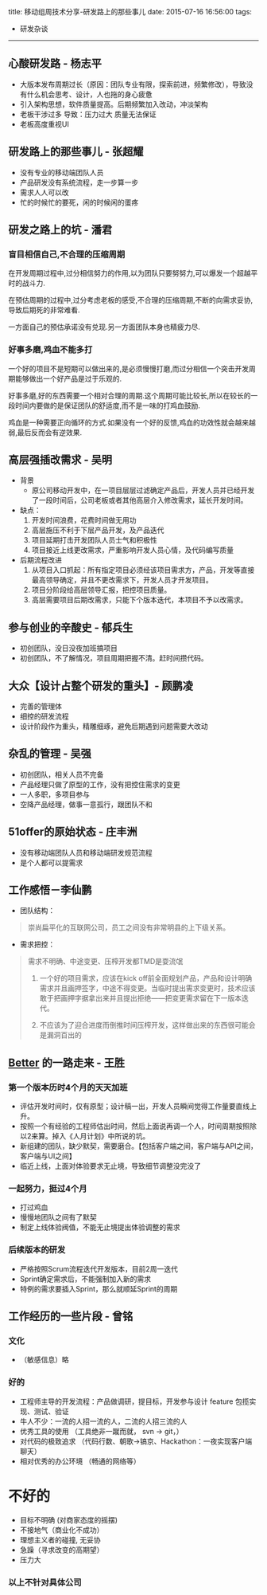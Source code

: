title: 移动组周技术分享-研发路上的那些事儿
date: 2015-07-16 16:56:00
tags:
- 研发杂谈

---

## 心酸研发路 - 杨志平

- 大版本发布周期过长（原因：团队专业有限，探索前进，频繁修改），导致没有什么机会思考、设计，人也拖的身心疲惫
- 引入架构思想，软件质量提高。后期频繁加入改动，冲淡架构
- 老板干涉过多 导致：压力过大 质量无法保证
- 老板高度重视UI

## 研发路上的那些事儿 - 张超耀

- 没有专业的移动端团队人员
- 产品研发没有系统流程，走一步算一步
- 需求人人可以改
- 忙的时候忙的要死，闲的时候闲的蛋疼

## 研发之路上的坑 - 潘君

### 盲目相信自己,不合理的压缩周期
	
在开发周期过程中,过分相信努力的作用,以为团队只要努努力,可以爆发一个超越平时的战斗力.

在预估周期的过程中,过分考虑老板的感受,不合理的压缩周期,不断的向需求妥协,导致后期死的非常难看.

一方面自己的预估承诺没有兑现.另一方面团队本身也精疲力尽.
	
### 好事多磨,鸡血不能多打
	
一个好的项目不是短期可以做出来的,是必须慢慢打磨,而过分相信一个突击开发周期能够做出一个好产品是过于乐观的.

好事多磨,好的东西需要一个相对合理的周期.这个周期可能比较长,所以在较长的一段时间内要做的是保证团队的舒适度,而不是一味的打鸡血鼓励.

鸡血是一种需要正向循环的方式.如果没有一个好的反馈,鸡血的功效性就会越来越弱,最后反而会有逆效果.

## 高层强插改需求 - 吴明

- 背景
	- 原公司移动开发中，在一项目层层过滤确定产品后，开发人员并已经开发了一段时间后，公司老板或者其他高层介入修改需求，延长开发时间。
- 缺点：
  1. 开发时间浪费，花费时间做无用功
  2. 高层施压不利于下层产品开发，及产品迭代
  3. 项目延期打击开发团队人员士气和积极性
  4. 项目接近上线更改需求，严重影响开发人员心情，及代码编写质量
- 后期流程改进
  1. 从项目入口抓起：所有指定项目必须经该项目需求方，产品，开发等直接最高领导确定，并且不更改需求下，开发人员才开发项目。
  2. 项目分阶段给高层领导汇报，把控项目质量。
  3. 高层需要项目后期改需求，只能下个版本迭代，本项目不予以改需求。

## 参与创业的辛酸史 - 郁兵生

- 初创团队，没日没夜加班搞项目
- 初创团队，不了解情况，项目周期把握不清。赶时间攒代码。

## 大众【设计占整个研发的重头】- 顾鹏凌

- 完善的管理体
- 细控的研发流程
- 设计阶段作为重头，精雕细琢，避免后期遇到问题需要大改动

## 杂乱的管理  - 吴强

- 初创团队，相关人员不完备
- 产品经理只做了原型的工作，没有把控住需求的变更
- 一人多职，多项目参与
- 空降产品经理，做事一意孤行，跟团队不和

## 51offer的原始状态 - 庄丰洲

- 没有移动端团队人员和移动端研发规范流程
- 是个人都可以提需求

## 工作感悟－李仙鹏

- 团队结构：
> 崇尚扁平化的互联网公司，员工之间没有非常明县的上下级关系。

- 需求把控：
> 需求不明确、中途变更、压榨开发都TMD是耍流氓
> 
> 1. 一个好的项目需求，应该在kick off前全面规划产品，产品和设计明确需求并且画押签字，中途不得变更。当临时提出需求变更时，技术应该敢于把画押字据拿出来并且提出拒绝——把变更需求留在下一版本迭代。
> 
> 2. 不应该为了迎合进度而倒推时间压榨开发，这样做出来的东西很可能会是漏洞百出的

## [Better](http://www.iambetter.cn/) 的一路走来 - 王胜

### 第一个版本历时4个月的天天加班

- 评估开发时间时，仅有原型；设计稿一出，开发人员瞬间觉得工作量要直线上升。
- 按照一个有经验的工程师估出时间，然后上面说再调一个人，时间周期按照除以2来算。掉入《人月计划》中所说的坑。
- 新组建的团队，缺少默契，需要磨合。【包括客户端之间，客户端与API之间，客户端与UI之间】
- 临近上线，上面对体验要求无止境，导致细节调整没完没了

### 一起努力，挺过4个月

- 打过鸡血
- 慢慢地团队之间有了默契
- 制定上线体验阀值，不能无止境提出体验调整的需求

### 后续版本的研发

- 严格按照Scrum流程迭代开发版本，目前2周一迭代
- Sprint确定需求后，不能强制加入新的需求
- 特例的需求要插入Sprint，那么就顺延Sprint的周期

## 工作经历的一些片段 - 曾铭

### 文化

- （敏感信息）略

### 好的

- 工程师主导的开发流程：产品做调研，提目标，开发参与设计 feature 包揽实现、测试、验证
- 牛人不少：一流的人招一流的人，二流的人招三流的人
- 优秀工具的使用 （工具绝非一蹴而就， svn -> git，）
- 对代码的极致追求 （代码行数、朝歌->镐京、Hackathon：一夜实现客户端聊天）
- 相对优秀的办公环境 （畅通的网络等）

# 不好的

- 目标不明确 (对商家态度的摇摆)
- 不接地气（商业化不成功）
- 理想主义者的碰撞, 无妥协
- 急躁（寻求改变的高期望）
- 压力大

### 以上不针对具体公司
